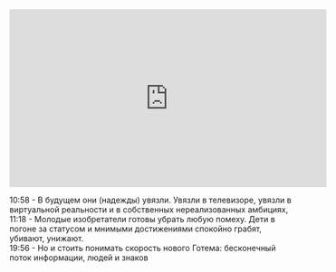 <iframe width="560" height="315" src="https://www.youtube.com/embed/-4gejmWc9e0?si=ereiEGSX4jI2zQb_" title="YouTube video player" frameborder="0" allow="accelerometer; autoplay; clipboard-write; encrypted-media; gyroscope; picture-in-picture; web-share" allowfullscreen></iframe>

10:58 -  В будущем они (надежды) увязли. Увязли в телевизоре, увязли в виртуальной реальности и в собственных нереализованных амбициях,
11:18  - Молодые изобретатели готовы убрать любую помеху. Дети в погоне за статусом и мнимыми достижениями спокойно грабят, убивают, унижают.  
19:56 - Но и стоить понимать скорость нового Готема: бесконечный поток информации, людей и знаков 